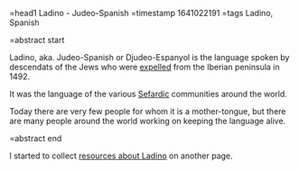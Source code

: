 =head1 Ladino - Judeo-Spanish
=timestamp 1641022191
=tags Ladino, Spanish

=abstract start

Ladino, aka. Judeo-Spanish or Djudeo-Espanyol is the language spoken by descendats of the Jews who were
<a href="https://en.wikipedia.org/wiki/Expulsion_of_Jews_from_Spain">expelled</a> from the Iberian peninsula in 1492.

It was the language of the various <a href="https://en.wikipedia.org/wiki/Sephardi_Jews">Sefardic</a> communities around the world.

Today there are very few people for whom it is a mother-tongue, but there are many people around the world working on keeping the
language alive.

=abstract end

I started to collect <a href="https://ladino.szabgab.com/">resources about Ladino</a> on another page.

